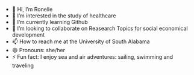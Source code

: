 - 👋 Hi, I’m Ronelle
- 👀 I’m interested in the study of healthcare 
- 🌱 I’m currently learning Github
- 💞️ I’m looking to collaborate on Reasearch Topics for social economical development
- 📫 How to reach me at the University of South Alabama
- 😄 Pronouns: she/her
- ⚡ Fun fact: I enjoy sea and air adventures: sailing, swimming and traveling

<!---
rbobb/rbobb is a ✨ special ✨ repository because its `README.md` (this file) appears on your GitHub profile.
You can click the Preview link to take a look at your changes.
--->
